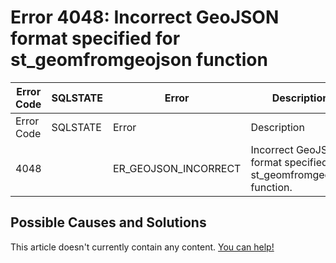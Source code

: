 
# Error 4048: Incorrect GeoJSON format specified for st_geomfromgeojson function


| Error Code | SQLSTATE | Error | Description |
| --- | --- | --- | --- |
| Error Code | SQLSTATE | Error | Description |
| 4048 |  | ER_GEOJSON_INCORRECT | Incorrect GeoJSON format specified for st_geomfromgeojson function. |




## Possible Causes and Solutions


This article doesn't currently contain any content. [You can help!](/en/writing-and-editing-knowledge-base-articles/)

